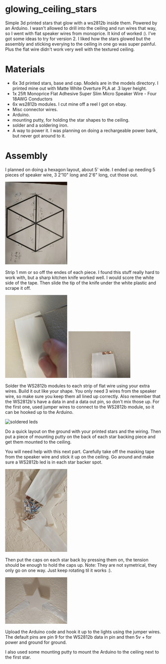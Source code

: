 # glowing_ceiling_stars
Simple 3d printed stars that glow with a ws2812b inside them. Powered by an Arduino. I wasn't allowed to drill into the ceiling and run wires that way, so I went with flat speaker wires from monoprice. It kind of worked :). I've got some ideas to try for version 2. I liked how the stars glowed but the assembly and sticking everying to the ceiling in one go was super painful. Plus the flat wire didn't work very well with the textured ceiling.

# Materials

* 6x 3d printed stars, base and cap. Models are in the models directory. I printed mine out with Matte White Overture PLA at .3 layer height.
* 1x 25ft Monoprice Flat Adhesive Super Slim Micro Speaker Wire - Four 18AWG Conductors
* 6x ws2812b modules. I cut mine off a reel I got on ebay.
* Misc connector wires.
* Arduino.
* mounting putty, for holding the star shapes to the ceiling.
* solder and a soldering iron.
* A way to power it. I was planning on doing a rechargeable power bank, but never got around to it.

# Assembly

I planned on doing a hexagon layout, about 5' wide. I ended up needing 5 pieces of speaker wire, 3 2'10" long and 2'6" long, cut those out.

<img src="pics/hexagon.jpg" alt="hexagon plan" width="200"/>

Strip 1 mm or so off the endes of each piece. I found this stuff really hard to work with, but a sharp kitchen knife worked well. I would score the white side of the tape. Then slide the tip of the knife under the white plastic and scrape it off.

<img src="pics/cutting_off_plastic.jpg" alt="cutting off plastic" width="200"/>
<img src="pics/removed_plastic.jpg" alt="removed plastic" width="200"/>

Solder the WS2812b modules to each strip of flat wire using your extra wires. Build it out like your shape. You only need 3 wires from the speaker wire, so make sure you keep them all lined up correctly. Also remember that the WS2812b's have a data in and a data out pin, so don't mix those up. For the first one, used jumper wires to connect to the WS2812b module, so it can be hooked up to the Arduino.

<img src="pics/soldering_leds.jpg" alt="soldered leds" width="200"/>

Do a quick layout on the ground with your printed stars and the wiring. Then put a piece of mounting putty on the back of each star backing piece and get them mounted to the ceiling.

You will need help with this next part. Carefully take off the masking tape from the speaker wire and stick it up on the ceiling. Go around and make sure a WS2812b led is in each star backer spot.

<img src="pics/soldered_on_ceiling.jpg" alt="soldered leds on ceiling" width="200"/>

Then put the caps on each star back by pressing them on, the tension should be enough to hold the caps up. Note: They are not symetrical, they only go on one way. Just keep rotating til it works :).

<img src="pics/star_on_ceiling.jpg" alt="star on ceiling" width="200"/>

Upload the Arduino code and hook it up to the lights using the jumper wires. The default pins are pin 9 for the WS2812b data in pin and then 5v + for power and ground for ground.

I also used some mounting putty to mount the Arduino to the ceiling next to the first star.
